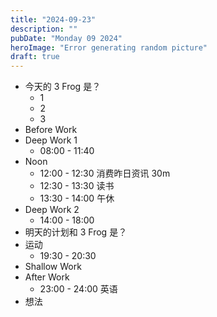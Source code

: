 ```yaml
---
title: "2024-09-23"
description: ""
pubDate: "Monday 09 2024"
heroImage: "Error generating random picture"
draft: true
---
```


- 今天的 3 Frog 是？
	- 1
	- 2
	- 3
- Before Work
- Deep Work 1
	- 08:00 - 11:40
- Noon
	- 12:00 - 12:30 消费昨日资讯 30m
	- 12:30 - 13:30 读书
	- 13:30 - 14:00 午休
- Deep Work 2
	- 14:00 - 18:00
- 明天的计划和 3 Frog 是？
- 运动
	- 19:30 - 20:30
- Shallow Work
- After Work
	- 23:00 - 24:00 英语
- 想法
